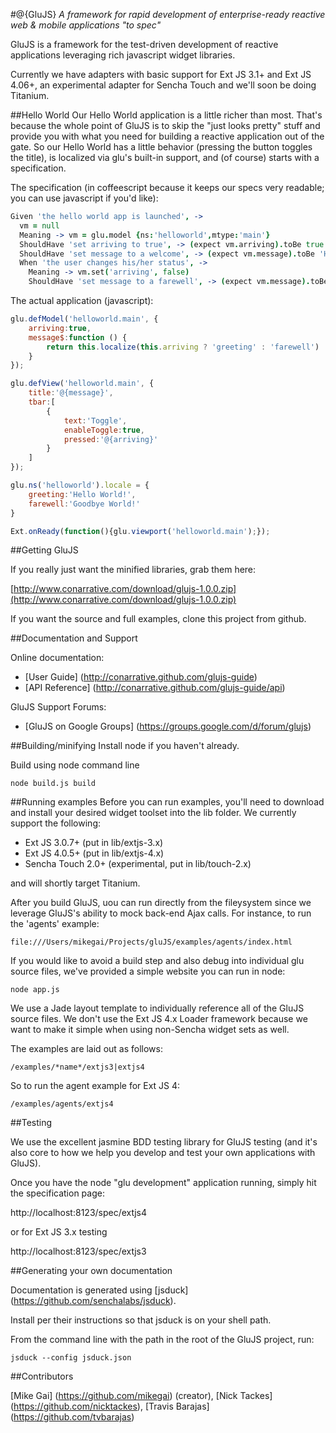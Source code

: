 #@{GluJS}
*A framework for rapid development of enterprise-ready reactive web & mobile applications "to spec"*

GluJS is a framework for the test-driven development of reactive applications
leveraging rich javascript widget libraries.

Currently we have adapters with basic support for Ext JS 3.1+ and Ext JS 4.06+, an experimental adapter
for Sencha Touch and we'll soon be doing Titanium.

##Hello World
Our Hello World application is a little richer than most. That's because the whole point of GluJS is to
skip the "just looks pretty" stuff and provide you with what you need for building a reactive application out of the gate.
So our Hello World has a little behavior (pressing the button toggles the title),
is localized via glu's built-in support, and (of course) starts with a specification.

The specification (in coffeescript because it keeps our specs very readable; you can use javascript if you'd like):

```coffeescript
Given 'the hello world app is launched', ->
  vm = null
  Meaning -> vm = glu.model {ns:'helloworld',mtype:'main'}
  ShouldHave 'set arriving to true', -> (expect vm.arriving).toBe true
  ShouldHave 'set message to a welcome', -> (expect vm.message).toBe 'Hello World!'
  When 'the user changes his/her status', ->
    Meaning -> vm.set('arriving', false)
    ShouldHave 'set message to a farewell', -> (expect vm.message).toBe 'Goodbye World!'
```
The actual application (javascript):
```javascript
glu.defModel('helloworld.main', {
    arriving:true,
    message$:function () {
        return this.localize(this.arriving ? 'greeting' : 'farewell')
    }
});

glu.defView('helloworld.main', {
    title:'@{message}',
    tbar:[
        {
            text:'Toggle',
            enableToggle:true,
            pressed:'@{arriving}'
        }
    ]
});

glu.ns('helloworld').locale = {
    greeting:'Hello World!',
    farewell:'Goodbye World!'
}

Ext.onReady(function(){glu.viewport('helloworld.main');});
```
##Getting GluJS

If you really just want the minified libraries, grab them here:

[http://www.conarrative.com/download/glujs-1.0.0.zip](http://www.conarrative.com/download/glujs-1.0.0.zip)

If you want the source and full examples, clone this project from github.

##Documentation and Support

Online documentation:

-  [User Guide] (http://conarrative.github.com/glujs-guide)
-  [API Reference] (http://conarrative.github.com/glujs-guide/api)

GluJS Support Forums:

-  [GluJS on Google Groups] (https://groups.google.com/d/forum/glujs)

##Building/minifying
Install node if you haven't already.

Build using node command line

    node build.js build

##Running examples
Before you can run examples, you'll need to download and install your desired widget toolset into the lib folder.
We currently support the following:

- Ext JS 3.0.7+ (put in lib/extjs-3.x)
- Ext JS 4.0.5+ (put in lib/extjs-4.x)
- Sencha Touch 2.0+ (experimental, put in lib/touch-2.x)

and will shortly target Titanium.

After you build GluJS, uou can run directly from the fileysystem since we leverage GluJS's ability to mock back-end Ajax calls.
For instance, to run the 'agents' example:

    file:///Users/mikegai/Projects/gluJS/examples/agents/index.html

If you would like to avoid a build step and also debug into individual glu source files, we've provided a simple website
you can run in node:

    node app.js

We use a Jade layout template to individually reference all of the GluJS source files. We don't use
the Ext JS 4.x Loader framework because we want to make it simple when using non-Sencha widget sets as well.

The examples are laid out as follows:

    /examples/*name*/extjs3|extjs4

So to run the agent example for Ext JS 4:

    /examples/agents/extjs4

##Testing

We use the excellent jasmine BDD testing library for GluJS testing (and it's also core to how we help you develop and
test your own applications with GluJS).

Once you have the node "glu development" application running, simply hit the specification page:

http://localhost:8123/spec/extjs4

or for Ext JS 3.x testing

http://localhost:8123/spec/extjs3

##Generating your own documentation

Documentation is generated using [jsduck] (https://github.com/senchalabs/jsduck).

Install per their instructions so that jsduck is on your shell path.

From the command line with the path in the root of the GluJS project, run:

    jsduck --config jsduck.json

##Contributors

[Mike Gai] (https://github.com/mikegai) (creator), [Nick Tackes] (https://github.com/nicktackes), [Travis Barajas] (https://github.com/tvbarajas)
